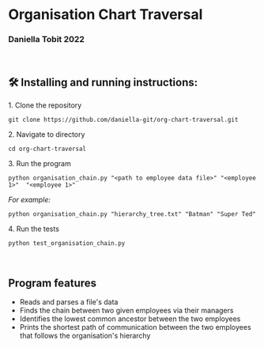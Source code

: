 # Organisation Chart Traversal

### Daniella Tobit 2022
<br />

<h2>🛠️ Installing and running instructions:</h2>

<p>1. Clone the repository</p>

```
git clone https://github.com/daniella-git/org-chart-traversal.git
```

<p>2. Navigate to directory</p>

```
cd org-chart-traversal
```

<p>3. Run the program</p>

```
python organisation_chain.py "<path to employee data file>" "<employee 1>"  "<employee 1>"
```

*For example:*
```
python organisation_chain.py "hierarchy_tree.txt" "Batman" "Super Ted"
```

<p>4. Run the tests</p>

```
python test_organisation_chain.py 
```

<br />
<h2>Program features</h2>

*   Reads and parses a file's data 
*   Finds the chain between two given employees via their managers
*   Identifies the lowest common ancestor between the two employees
*   Prints the shortest path of communication between the two employees that follows the organisation's hierarchy
